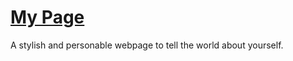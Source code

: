 # [My Page](http://sayskez.github.io)
A stylish and personable webpage to tell the world about yourself.
